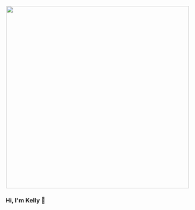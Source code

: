 <div id="header" align="center">
  <img src="https://media.giphy.com/media/AjyLmNcI5K53XlR0jR/giphy.gif" width="500"/>
</div>

### Hi, I'm Kelly 👋

<!--
**kli210/kli210** is a ✨ _special_ ✨ repository because its `README.md` (this file) appears on your GitHub profile.
https://media.giphy.com/media/1GEATImIxEXVR79Dhk/giphy.gif
Here are some ideas to get you started:

- 🔭 I’m currently working on ...
- 🌱 I’m currently learning ...
- 👯 I’m looking to collaborate on ...
- 🤔 I’m looking for help with ...
- 💬 Ask me about ...
- 📫 How to reach me: ...
- 😄 Pronouns: ...
- ⚡ Fun fact: ...
-->
